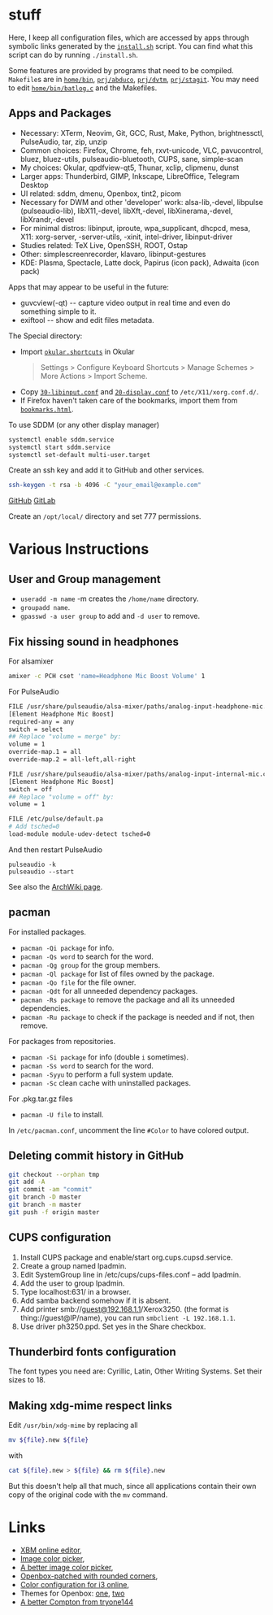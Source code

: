 # stuff

Here, I keep all configuration files, which are accessed by apps through 
symbolic links generated by the [`install.sh`](install.sh) script. You 
can find what this script can do by running `./install.sh`.

Some features are provided by programs that need to be compiled. 
`Makefile`s are in [`home/bin`](home/bin/Makefile), 
[`prj/abduco`](prj/abduco/Makefile), [`prj/dvtm`](prj/dvtm/Makefile), 
[`prj/stagit`](prj/stagit/Makefile). You may need to edit 
[`home/bin/batlog.c`](home/bin/batlog.c) and the Makefiles.


## Apps and Packages

- Necessary: XTerm, Neovim, Git, GCC, Rust, Make, Python, brightnessctl, 
  PulseAudio, tar, zip, unzip
- Common choices: Firefox, Chrome, feh, rxvt-unicode, VLC, pavucontrol, 
  bluez, bluez-utils, pulseaudio-bluetooth, CUPS, sane, simple-scan
- My choices: Okular, qpdfview-qt5, Thunar, xclip, clipmenu, dunst
- Larger apps: Thunderbird, GIMP, Inkscape, LibreOffice, Telegram 
  Desktop
- UI related: sddm, dmenu, Openbox, tint2, picom
- Necessary for DWM and other 'developer' work: alsa-lib,-devel, 
  libpulse (pulseaudio-lib), libX11,-devel, libXft,-devel, 
  libXinerama,-devel, libXrandr,-devel
- For minimal distros: libinput, iproute, wpa\_supplicant, dhcpcd, mesa, 
  X11: xorg-server, -server-utils, -xinit, intel-driver, libinput-driver
- Studies related: TeX Live, OpenSSH, ROOT, Ostap
- Other: simplescreenrecorder, klavaro, libinput-gestures
- KDE: Plasma, Spectacle, Latte dock, Papirus (icon pack), Adwaita (icon 
  pack)

Apps that may appear to be useful in the future:

- guvcview(-qt) -- capture video output in real time and even do 
  something simple to it.
- exiftool -- show and edit files metadata.

The Special directory:
- Import [`okular.shortcuts`](Special/okular.shortcuts) in Okular 
  > Settings > Configure Keyboard Shortcuts > Manage Schemes > More 
  > Actions > Import Scheme.
- Copy [`30-libinput.conf`](Special/30-libinput.conf) and 
  [`20-display.conf`](Special/20-display.conf) to 
  `/etc/X11/xorg.conf.d/`.
- If Firefox haven't taken care of the bookmarks, import them from 
  [`bookmarks.html`](Special/bookmarks.html).

To use SDDM (or any other display manager)
``` bash
systemctl enable sddm.service
systemctl start sddm.service
systemctl set-default multi-user.target
```

Create an ssh key and add it to GitHub and other services.
``` bash
ssh-keygen -t rsa -b 4096 -C "your_email@example.com"
```
[GitHub](https://docs.github.com/en/github/authenticating-to-github/adding-a-new-ssh-key-to-your-github-account)
[GitLab](https://docs.gitlab.com/ee/ssh/#adding-an-ssh-key-to-your-gitlab-account)

Create an `/opt/local/` directory and set 777 permissions.


# Various Instructions
## User and Group management
- `useradd -m name` -m creates the `/home/name` directory.
- `groupadd name`.
- `gpasswd -a user group` to add and `-d user` to remove.


## Fix hissing sound in headphones
For alsamixer
``` bash
amixer -c PCH cset 'name=Headphone Mic Boost Volume' 1
```
For PulseAudio
``` bash
FILE /usr/share/pulseaudio/alsa-mixer/paths/analog-input-headphone-mic.conf
[Element Headphone Mic Boost]
required-any = any
switch = select
## Replace "volume = merge" by:
volume = 1
override-map.1 = all
override-map.2 = all-left,all-right

FILE /usr/share/pulseaudio/alsa-mixer/paths/analog-input-internal-mic.conf
[Element Headphone Mic Boost]
switch = off
## Replace "volume = off" by:
volume = 1

FILE /etc/pulse/default.pa
# Add tsched=0
load-module module-udev-detect tsched=0
```
And then restart PulseAudio
```
pulseaudio -k
pulseaudio --start
```

See also the [ArchWiki page](https://wiki.archlinux.org/index.php/PulseAudio/Troubleshooting#Static_noise_when_using_headphones).

## pacman
For installed packages.

- `pacman -Qi package` for info.
- `pacman -Qs word` to search for the word.
- `pacman -Qg group` for the group members.
- `pacman -Ql package` for list of files owned by the package.
- `pacman -Qo file` for the file owner.
- `pacman -Qdt` for all unneeded dependency packages.
- `pacman -Rs package` to remove the package and all its unneeded 
  dependencies.
- `pacman -Ru package` to check if the package is needed and if not, 
  then remove.

For packages from repositories.

- `pacman -Si package` for info (double `i` sometimes).
- `pacman -Ss word` to search for the word.
- `pacman -Syyu` to perform a full system update.
- `pacman -Sc` clean cache with uninstalled packages.

For .pkg.tar.gz files

- `pacman -U file` to install.

In `/etc/pacman.conf`, uncomment the line `#Color` to have colored 
output.

## Deleting commit history in GitHub
``` bash
git checkout --orphan tmp
git add -A
git commit -am "commit"
git branch -D master
git branch -m master
git push -f origin master
```

## CUPS configuration
1. Install CUPS package and enable/start org.cups.cupsd.service.
1. Create a group named lpadmin.
1. Edit SystemGroup line in /etc/cups/cups-files.conf – add lpadmin.
1. Add the user to group lpadmin.
1. Type localhost:631/ in a browser.
1. Add samba backend somehow if it is absent.
1. Add printer smb://guest@192.168.1.1/Xerox3250. (the format is 
   thing://guest@IP/name), you can run `smbclient -L 192.168.1.1`.
1. Use driver ph3250.ppd. Set yes in the Share checkbox.

## Thunderbird fonts configuration
The font types you need are: Cyrillic, Latin, Other Writing Systems. Set 
their sizes to 18.

## Making xdg-mime respect links
Edit `/usr/bin/xdg-mime` by replacing all
``` bash
mv ${file}.new ${file}
```
with
``` bash
cat ${file}.new > ${file} && rm ${file}.new
```
But this doesn't help all that much, since all applications contain 
their own copy of the original code with the `mv` command.

# Links
- [XBM online editor](https://xbm.jazzychad.net/),
- [Image color picker](https://html-color-codes.info/colors-from-image/),
- [A better image color picker](https://image-color.com/),
- [Openbox-patched with rounded corners](https://github.com/dylanaraps/openbox-patched),
- [Color configuration for i3 online](https://thomashunter.name/i3-configurator/),
- Themes for Openbox: 
  [one](https://github.com/fikriomar16/OBTheme-Collections), 
  [two](https://github.com/addy-dclxvi/openbox-theme-collections)
- [A better Compton from tryone144](https://github.com/tryone144/compton)




